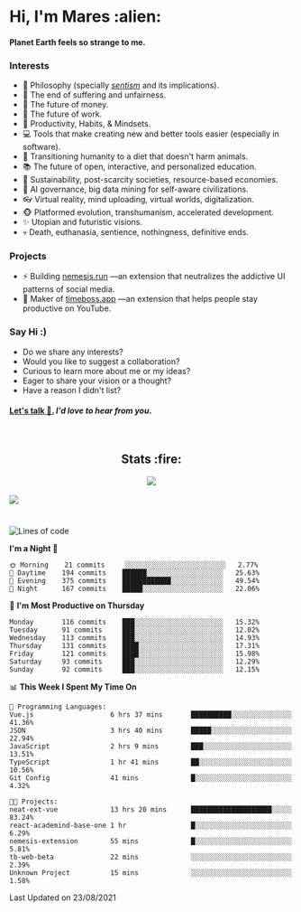 <h1>Hi, I'm Mares :alien:</h1>

#### Planet Earth feels so strange to me.

### **Interests**

- 🌊 Philosophy (specially [_sentism_][sentismmedium] and its implications).
- 🎯 The end of suffering and unfairness.
- 💸 The future of money.
- 💼 The future of work.
- 🧠 Productivity, Habits, & Mindsets.
- 💻 Tools that make creating new and better tools easier (especially in software).
- 🥗 Transitioning humanity to a diet that doesn't harm animals.
- 📚 The future of open, interactive, and personalized education.
- 🌱 Sustainability, post-scarcity societies, resource-based economies.
- 🤖 AI governance, big data mining for self-aware civilizations.
- 👓 Virtual reality, mind uploading, virtual worlds, digitalization.
- 🐵 Platformed evolution, transhumanism, accelerated development.
- ✨ Utopian and futuristic visions.
- 💀 Death, euthanasia, sentience, nothingness, definitive ends.


### **Projects**

- ⚡ Building [nemesis.run](https://nemesis.run) —an extension that neutralizes the addictive UI patterns of social media.
- 💎 Maker of [timeboss.app](https://timeboss.app) —an extension that helps people stay productive on YouTube.


### **Say Hi :)**

- Do we share any interests?
- Would you like to suggest a collaboration?
- Curious to learn more about me or my ideas?
- Eager to share your vision or a thought?
- Have a reason I didn't list?

#### [Let's talk :wave:.](mailto:mareszhar@gmail.com) _I'd love to hear from you_.

[sentismmedium]: https://medium.com/@mareszhar/born-a-prisoner-a-reflection-about-life-its-struggles-and-a-plan-to-escape-d8566ce9b026

<br>

<h2 align="center">Stats :fire:</h2>

<div align="center">
  <img src="https://github-readme-streak-stats.herokuapp.com?user=mareszhar&theme=black-ice&hide_border=true&stroke=FFFFFF15&ring=DF8FFE&fire=DF8FFE&currStreakLabel=DF8FFE&background=1A232A&currStreakNum=86FFAB">
</div>

<!-- Add or remove this: &dates=B1AAB3FF at the end of the streak stats URL if they get bugged and aren't updating -->

<br>

<img src="https://activity-graph.herokuapp.com/graph?username=mareszhar&theme=nord&bg_color=00000000&color=979797&line=DF8FFE&point=00000000&area=true&hide_border=true">

<br>

<h1></h1>

<!--START_SECTION:waka-->
![Lines of code](https://img.shields.io/badge/From%20Hello%20World%20I%27ve%20Written-118758%20lines%20of%20code-blue)

**I'm a Night 🦉** 

```text
🌞 Morning    21 commits     ░░░░░░░░░░░░░░░░░░░░░░░░░   2.77% 
🌆 Daytime    194 commits    ██████░░░░░░░░░░░░░░░░░░░   25.63% 
🌃 Evening    375 commits    ████████████░░░░░░░░░░░░░   49.54% 
🌙 Night      167 commits    █████░░░░░░░░░░░░░░░░░░░░   22.06%

```
📅 **I'm Most Productive on Thursday** 

```text
Monday       116 commits    ███░░░░░░░░░░░░░░░░░░░░░░   15.32% 
Tuesday      91 commits     ███░░░░░░░░░░░░░░░░░░░░░░   12.02% 
Wednesday    113 commits    ███░░░░░░░░░░░░░░░░░░░░░░   14.93% 
Thursday     131 commits    ████░░░░░░░░░░░░░░░░░░░░░   17.31% 
Friday       121 commits    ████░░░░░░░░░░░░░░░░░░░░░   15.98% 
Saturday     93 commits     ███░░░░░░░░░░░░░░░░░░░░░░   12.29% 
Sunday       92 commits     ███░░░░░░░░░░░░░░░░░░░░░░   12.15%

```


📊 **This Week I Spent My Time On** 

```text
💬 Programming Languages: 
Vue.js                   6 hrs 37 mins       ██████████░░░░░░░░░░░░░░░   41.36% 
JSON                     3 hrs 40 mins       █████░░░░░░░░░░░░░░░░░░░░   22.94% 
JavaScript               2 hrs 9 mins        ███░░░░░░░░░░░░░░░░░░░░░░   13.51% 
TypeScript               1 hr 41 mins        ██░░░░░░░░░░░░░░░░░░░░░░░   10.56% 
Git Config               41 mins             █░░░░░░░░░░░░░░░░░░░░░░░░   4.32%

🐱‍💻 Projects: 
neat-ext-vue             13 hrs 20 mins      ████████████████████░░░░░   83.24% 
react-academind-base-one 1 hr                █░░░░░░░░░░░░░░░░░░░░░░░░   6.29% 
nemesis-extension        55 mins             █░░░░░░░░░░░░░░░░░░░░░░░░   5.81% 
tb-web-beta              22 mins             ░░░░░░░░░░░░░░░░░░░░░░░░░   2.39% 
Unknown Project          15 mins             ░░░░░░░░░░░░░░░░░░░░░░░░░   1.58%

```


 Last Updated on 23/08/2021
<!--END_SECTION:waka-->

